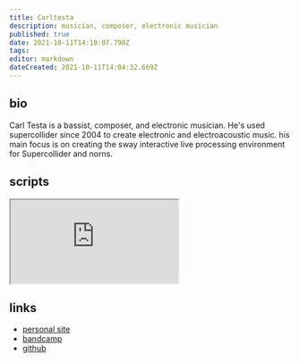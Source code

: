 ```yaml
---
title: Carltesta
description: musician, composer, electronic musician
published: true
date: 2021-10-11T14:10:07.798Z
tags: 
editor: markdown
dateCreated: 2021-10-11T14:04:32.669Z
---
```


## bio
Carl Testa is a bassist, composer, and electronic musician. He's used supercollider since 2004 to create electronic and electroacoustic music. his main focus is on creating the sway interactive live processing environment for Supercollider and norns.

## scripts

<iframe src="https://p3r7.github.io/norns-gallery-render/?author=carltesta"id="gallery-iframe"></iframe>

## links

- [personal site](http://carltesta.net)
- [bandcamp](https://music.carltesta.net)
- [github](https://github.com/carltesta)
